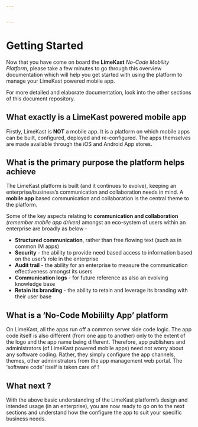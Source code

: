 ```yaml
---


---
```


<h1 id="getting-started">Getting Started</h1>
<p>Now that you have come on board the <strong>LimeKast</strong> <em>No-Code Mobility Platform</em>, please take a few minutes to go through this overview documentation which will help you get started with using the platform to manage your LimeKast powered mobile app.</p>
<p>For more detailed and elaborate documentation, look into the other sections of this document repository.</p>
<h2 id="what-exactly-is-a-limekast-powered-mobile-app">What exactly is a LimeKast powered mobile app</h2>
<p>Firstly, LimeKast is <strong>NOT</strong> a mobile app. It is a platform on which mobile apps can be built, configured, deployed and re-configured. The apps themselves are made available through the iOS and Android App stores.</p>
<h2 id="what-is-the-primary-purpose-the-platform-helps-achieve">What is the primary purpose the platform helps achieve</h2>
<p>The LimeKast platform is built (and it continues to evolve), keeping an enterprise/business’s communication and collaboration needs in mind. A <strong>mobile app</strong> based communication and collaboration is the central theme to the platform.</p>
<p>Some of the key aspects relating to <strong>communication and collaboration</strong> <em>(remember mobile app driven)</em> amongst an eco-system of users within an enterprise are broadly as below -</p>
<ul>
<li><strong>Structured communication</strong>, rather than free flowing text (such as in common IM apps)</li>
<li><strong>Security</strong> - the ability to provide need based access to information based on the user’s role in the enterprise</li>
<li><strong>Audit trail</strong> - the ability for an enterprise to measure the communication effectiveness amongst its users</li>
<li><strong>Communication logs</strong> - for future reference as also an evolving knowledge base</li>
<li><strong>Retain its branding</strong> - the ability to retain and leverage its branding with their user base</li>
</ul>
<h2 id="what-is-a-no-code-mobililty-app-platform">What is a ‘No-Code Mobililty App’ platform</h2>
<p>On LimeKast, all the apps run off a common server side code logic. The app code itself is also different (from one app to another) only to the extent of the logo and the app name being different. Therefore, app publishers and administrators (of LimeKast powered mobile apps) need not worry about any software coding. Rather, they simply configure the app channels, themes, other administrators from the app management web portal. The ‘software code’ itself is taken care of !</p>
<h2 id="what-next-">What next ?</h2>
<p>With the above basic understanding of the LimeKast platform’s design and intended usage (in an enterprise), you are now ready to go on to the next sections and understand how the configure the app to suit your specific business needs.</p>

